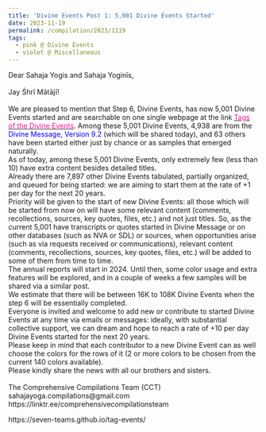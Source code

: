 ```yaml
---
title: 'Divine Events Post 1: 5,001 Divine Events Started'
date: 2023-11-19
permalink: /compilation/2023/1119
tags:
  - pink @ Divine Events
  - violet @ Miscellaneous
---
```


<p>
Dear Sahaja Yogis and Sahaja Yoginīs,<br>
<br>
Jay Śhrī Mātājī!<br>
<br>
We are pleased to mention that Step 6, Divine Events, has now 5,001 Divine Events started and are searchable on one single webpage at the link <a href="https://seven-teams.github.io/tag-events/"><font color="deeppink">Tags of the Divine Events</font></a>.
Among these 5,001 Divine Events, 4,938 are from the <font color="blue">Divine Message, Version 9.2</font> (which will be shared today), and 63 others have been started either just by chance or as samples that emerged naturally.<br>
As of today, among these 5,001 Divine Events, only extremely few (less than 10) have extra content besides detailed titles.<br>
Already there are 7,897 other Divine Events tabulated, partially organized, and queued for being started: we are aiming to start them at the rate of +1 per day for the next 20 years.<br>
Priority will be given to the start of new Divine Events: all those which will be started from now on will have some relevant content (comments, recollections, sources, key quotes, files, etc.) and not just titles. So, as the current 5,001 have transcripts or quotes started in Divine Message or on other databases (such as NVA or SDL) or sources, when opportunities arise (such as via requests received or communications), relevant content (comments, recollections, sources, key quotes, files, etc.) will be added to some of them from time to time.<br>
The annual reports will start in 2024. Until then, some color usage and extra features will be explored, and in a couple of weeks a few samples will be shared via a similar post.<br>
We estimate that there will be between 16K to 108K Divine Events when the step 6 will be essentially completed.<br>
Everyone is invited and welcome to add new or contribute to started Divine Events at any time via emails or messages: ideally, with substantial collective support, we can dream and hope to reach a rate of +10 per day Divine Events started for the next 20 years.<br> 
Please keep in mind that each contributor to a new Divine Event can as well choose the colors for the rows of it (2 or more colors to be chosen from the current 140 colors available).<br>
Please kindly share the news with all our brothers and sisters.<br>
<br>
The Comprehensive Compilations Team (CCT)<br>
sahajayoga.compilations@gmail.com<br>
https://linktr.ee/comprehensivecompilationsteam<br>
</p>
https://seven-teams.github.io/tag-events/